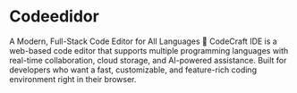 # Codeedidor
A Modern, Full-Stack Code Editor for All Languages 🚀 CodeCraft IDE is a web-based code editor that supports multiple programming languages with real-time collaboration, cloud storage, and AI-powered assistance. Built for developers who want a fast, customizable, and feature-rich coding environment right in their browser.
